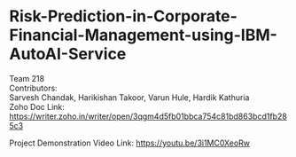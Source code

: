 # Risk-Prediction-in-Corporate-Financial-Management-using-IBM-AutoAI-Service
Team 218  
Contributors:  
Sarvesh Chandak, Harikishan Takoor, Varun Hule, Hardik Kathuria  
Zoho Doc Link: https://writer.zoho.in/writer/open/3qgm4d5fb01bbca754c81bd863bcd1fb285c3  

Project Demonstration Video Link: https://youtu.be/3i1MC0XeoRw
